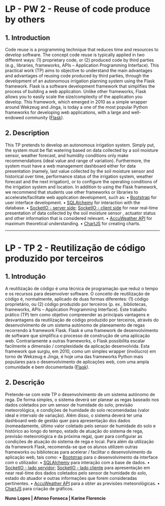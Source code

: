 # LP - PW 2 - Reuse of code produce by others

## 1. Introduction
Code reuse is a programming technique that reduces time and resources to develop software. The concept
code reuse is typically applied in two different ways: (1) proprietary code, or (2) produced code
by third parties (e.g., libraries, frameworks, APIs – Application Programming Interface). This practical work (TP) aims to
objective to understand the main advantages and advantages of reusing code produced by third parties, through the
development of an autonomous irrigation planning system using the Flask framework.
Flask is a software development framework that simplifies the process of building a web application.
Unlike other frameworks, Flask allows you to easily scale the size/complexity of the application you develop. This framework, which emerged in 2010 as a simple wrapper around Wekzeug and Jinga, is today a
one of the most popular Python frameworks for developing web applications, with a large and well-endowed community ([Flask](https://flask.palletsprojects.com/en/2.2.x/)).

## 2. Description
This TP pretends to develop an autonomous irrigation system. Simply put, the system must be flat
watering based on data collected by a soil moisture sensor, weather forecast, and humidity conditions
only make recommendations (ideal value and range of variation). Furthermore, the system must have a web management dashboard
either for data presentation (namely, last value collected by the soil moisture sensor and historical
over time, performance status of the irrigation system, weather forecast and the next irrigation), or to configure the
operating conditions of the irrigation system and location.
In addition to using the Flask framework, we recommend that students use other frameworks or libraries to
accelerate/facilitate web application development, such as:
• [Bootstrap](https://getbootstrap.com/) for user interface development.
• [SQLAlchemy](https://flask-sqlalchemy.palletsprojects.com/en/3.0.x/) for interaction with the database.
• [SocketIO - server side](https://flask-socketio.readthedocs.io/en/latest/); [SocketIO - client side](https://socket.io/) for near real-time presentation of data collected by the soil moisture sensor , actuator status and other
information that is considered relevant.
• [AccuWeather API](https://rapidapi.com/stefan.skliarov/api/AccuWeather/details) for maximum theoretical understanding.
• [ChartJS](https://www.chartjs.org/) for creating charts.

-----

# LP - TP 2 - Reutilização de código produzido por terceiros

## 1. Introdução 
A reutilização de código é uma técnica de programação que reduz o tempo e os recursos para desenvolver software. O conceito 
de reutilização de código é, normalmente, aplicado de duas formas diferentes: (1) código proprietário, ou (2) código produzido 
por terceiros (p. ex., bibliotecas, frameworks, APIs – Application Programming Interface). Este trabalho prático (TP) tem como 
objetivo compreender as principais vantagens e desvantagens da reutilização de código produzido por terceiros, através do 
desenvolvimento de um sistema autónomo de planeamento de regas recorrendo à framework Flask.
Flask é uma framework de desenvolvimento de software que simplifica o processo de construção de uma aplicação web. 
Contrariamente a outras frameworks, o Flask possibilita escalar facilmente a dimensão / complexidade da aplicação desenvolvida. Esta framework que surgiu, em 2010, como um simples wrapper (invólucro) em torno de Wekzeug e Jinga, é hoje uma 
das frameworks Python mais populares para o desenvolvimento de aplicações web, com uma ampla comunidade e bem documentada ([Flask](https://flask.palletsprojects.com/en/2.2.x/)). 

## 2. Descrição 
Pretende-se com este TP o desenvolvimento de um sistema autónomo de rega. De forma simples, o sistema deverá ser planear
as regas baseado nos dados coletados por um sensor de humidade do solo, previsão meteorológica, e condições de humidade 
do solo recomendadas (valor ideal e intervalo de variação). Além disso, o sistema deverá ter uma dashboard web de gestão 
quer para apresentação dos dados (nomeadamente, último valor coletado pelo sensor de humidade do solo e histórico ao 
longo do tempo, estado de atuação do sistema de rega, previsão meteorológica e da próxima rega), quer para configurar as 
condições de atuação do sistema de rega e local.
Para além da utilização da framework Flask, recomenda-se que os alunos utilizem outras frameworks ou bibliotecas para 
acelerar / facilitar o desenvolvimento da aplicação web, tais como:
• [Bootstrap](https://getbootstrap.com/) para o desenvolvimento da interface com o utilizador.
• [SQLAlchemy](https://flask-sqlalchemy.palletsprojects.com/en/3.0.x/) para interação com a base de dados.
• [SocketIO - lado servidor](https://flask-socketio.readthedocs.io/en/latest/); [SocketIO - lado cliente](https://socket.io/) para apresentação em near real-time dos dados coletados pelo sensor de humidade do solo, estado do atuador e outras 
informações que forem consideradas pertinentes.
• [AccuWeather API](https://rapidapi.com/stefan.skliarov/api/AccuWeather/details) para a obter as previsões meteorológicas.
• [ChartJS](https://www.chartjs.org/) para criação de gráficos.

**Nuno Lopes | Afonso Fonseca | Karine Florencio**